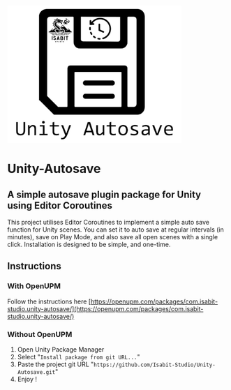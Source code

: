 ![Unity-Autosave logo](.README/Unity-AutoSave.png)
# Unity-Autosave
## A simple autosave plugin package for Unity using Editor Coroutines
This project utilises Editor Coroutines to implement a simple auto save function for Unity scenes. You can set it to auto save at regular intervals (in minutes), save on Play Mode, and also save all open scenes with a single click. Installation is designed to be simple, and one-time.
 
## Instructions
### With OpenUPM
Follow the instructions here [https://openupm.com/packages/com.isabit-studio.unity-autosave/](https://openupm.com/packages/com.isabit-studio.unity-autosave/)

### Without OpenUPM
1. Open Unity Package Manager
2. Select "`Install package from git URL...`"
3. Paste the project git URL "`https://github.com/Isabit-Studio/Unity-Autosave.git`"
4. Enjoy !
